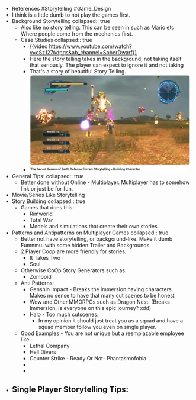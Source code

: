 - References #Storytelling #Game_Design
- I think is a little dumb to not play the games first.
- Background Storytelling
  collapsed:: true
	- Also like no story telling. This can be seen in such as Mario etc. Where people come from the mechanics first.
	- Case Studies
	  collapsed:: true
		- {{video https://www.youtube.com/watch?v=cSz127Adpqs&ab_channel=SoberDwarf}}
		- Here the story telling takes in the background, not taking itself that seriously. The player can expect to ignore it and not taking
		- That's a story of beautiful Story Telling.
		- ![image.png](../assets/image_1712720013660_0.png)
- General Tips:
  collapsed:: true
	- Better done without Online - Multiplayer. Multiplayer has to somehow link or just be for fun.
- Movie/Series Like Storytelling
- Story Building
  collapsed:: true
	- Games that does this:
		- Rimworld
		- Total War
		- Models and simulations that create their own stories.
- Patterns and Antipatterns on Multiplayer Games
  collapsed:: true
	- Better not have storytelling, or backgorund-like. Make it dumb Fumnmu. with some hidden Trailer and Backgrounds
	- 2 Player Coop are more friendly for stories.
		- It Takes Two
		- Soul
	- Otherwise CoOp Story Generators such as:
		- Zomboid
	- Anti Patterns:
		- Genshin Impact - Breaks the immersion having characters. Makes no sense to have that many cut scenes to be honest
		- Wow and Other MMORPGs such as Dragon Nest. (Breaks Immersion, is everyone on this epic journey? xdd)
		- Halo - Too much cutscenes.
			- In my opinion it should just treat you as a squad and have a squad member follow you even on single player.
	- Good Examples - You are not unique but a reemplazable employee like.
		- Lethal Company
		- Hell Divers
		- Counter Strike - Ready Or Not- Phantasmofobia
		-
		-
- Single Player Storytelling Tips:
	-